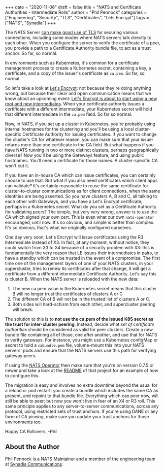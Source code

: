 +++ 
date = "2020-11-06" 
draft = false 
title = "NATS and Certificate Authorities - Intermediate Rolls" 
author = "Phil Pennock" 
categories = ["Engineering", "Security", "TLS", "Certificates", "Lets Encrypt"] 
tags = ["NATS", "Synadia"] 
+++

The NATS Server [can make good use of TLS](https://docs.nats.io/nats-server/configuration/securing_nats/tls)
for securing various connections, including some modes where NATS servers talk
directly to each other. When you configure the server to verify the certificate of a peer, you provide
a path to a Certificate Authority bundle file, to act as a trust anchor.  So
far, so normal.

In environments such as Kubernetes, it's common for a certificate management
process to create a Kubernetes secret, containing a key, a certificate, and a
copy of the issuer's certificate as `ca.pem`.  So far, so normal.

So let's take a look at
[Let's Encrypt](https://letsencrypt.org/):
not because they're doing anything wrong, but because their clear and open
communication means that we know about an upcoming event:
[Let's Encrypt is about to start using a new root and new intermediates](https://letsencrypt.org/2020/09/17/new-root-and-intermediates.html). When your certificate authority issues a certificate with a different
intermediate, your Kubernetes secret will hold that different intermediate in
the `ca.pem` field. So far so normal.

Now, in NATS, if you set up a cluster in Kubernetes, you're probably using
internal hostnames for the clustering and you'll be using a local
cluster-specific Certificate Authority for issuing certificates.  If you want
to change the cluster's CA for whatever reason, you can make sure that your
issuer returns more than one certificate in the CA field. But what happens if you have NATS running in two or more distinct clusters,
perhaps geographically diverse? Now you'll be using the Gateways feature, and using public hostnames.  You'll
need a certificate for those names.  A cluster-specific CA won't cut it.

If you have an in-house CA which can issue certificates, you can certainly
choose to use that.  But what if you also need certificates which client apps
can validate?  It's certainly reasonable to reuse the same certificate for
cluster-to-cluster communications as for client connections, when the same
identities are being asserted. So you have clusters A, B and C, all talking to each other with Gateways, and
you have a Let's Encrypt certificate, perhaps in a Kubernetes secret.  What do
you set as a Certificate Authority for validating peers? The simple, but very very wrong, answer is to use the CA which signed your own
cert.  This is even what our own `nats-operator` encouraged, until now.  It's
so obvious, and simple is better than complex.  It's so obvious, that's what
we originally configured ourselves.

One day very soon, Let's Encrypt will issue certificates using the R3
Intermediate instead of X3.  In fact, at any moment, without notice, they
could switch from X3 to X4 because of a security problem with X3: this is
fundamentally the very reason that LE issues their intermediates in pairs, to
have a standby which can be trusted in the event of a compromise. The first time one of the management layers of one of your NATS clusters, in your
supercluster, tries to renew its certificates after that change, it will get a
certificate from a different intermediate Certificate Authority.  Let's say
this is cluster B.  When the NATS server is reloaded with the new data:

 1. The new ca.pem value in the Kubernetes secret means that this cluster B
    will no longer trust the certificates of clusters A or C
 2. The different CA of B will not be in the trusted list of clusters A or C.
 3. Both sides will hard-schism from each other, and supercluster peering will
    break.

The solution to this is to **not use the ca.pem of the issued K8S secret as
the trust for inter-cluster peering**. Instead, decide what _set of certificate authorities_ should be considered as
valid for peer clusters.  Create a new bundle file containing all of those,
one after another, and use that for NATS to verify gateways. For instance, you might use a Kubernetes configMap or secret to hold a
`cabundle.pem` file, volume-mount this into your NATS servers' pods and ensure
that the NATS servers use this path for verifying gateway peers.

If using the
[NATS Operator](https://github.com/nats-io/nats-operator)
then make sure that you're on version 0.7.5 or newer and take a look at the
[README](https://github.com/nats-io/nats-operator#nats-operator) of that project for an example of how to configure this.

The migration is easy and involves no extra downtime beyond the usual for a
reload or pod restart: you create a bundle which includes the same CA as
present, and repoint to that bundle file.  Everything which can peer now, will
still be able to peer; but now you won't live in fear of an X4 or R3 roll. This same principle applies to any server-to-server communications, across any
protocol, using restricted sets of trust anchors.  If you're using DANE or any
form of CA pinning, make sure you update your trust anchors for those
environments too.

Happy CA Rollovers,
-Phil

## About the Author
Phil Pennock is a NATS Maintainer and a member of the engineering team at [Synadia Communications](https://www.synadia.com?utm_source=nats_io&utm_medium=nats).
